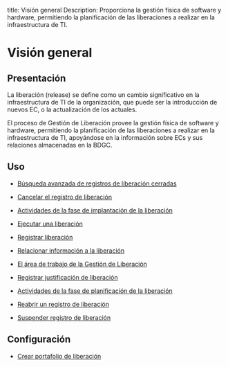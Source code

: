 title: Visión general
Description: Proporciona la gestión física de software y hardware, permitiendo la planificación de las liberaciones a realizar en la infraestructura de TI.
# Visión general


Presentación
------------

La liberación (release) se define como un cambio significativo en la infraestructura
de TI de la organización, que puede ser la introducción de nuevos EC, o la
actualización de los actuales.

El proceso de Gestión de Liberación provee la gestión física de
software y hardware, permitiendo la planificación de las liberaciones a realizar
en la infraestructura de TI, apoyándose en la información sobre ECs y sus
relaciones almacenadas en la BDGC.


Uso
-------

- [Búsqueda avanzada de registros de liberación cerradas](/es-es/citsmart-platform-9/processes/release/use/advanced-search-for-release.html)
 
- [Cancelar el registro de liberación](/es-es/citsmart-platform-9/processes/release/use/cancel-release.html)

- [Actividades de la fase de implantación de la liberación](/es-es/citsmart-platform-9/processes/release/use/deployment-release-activities.html)

- [Ejecutar una liberación](/es-es/citsmart-platform-9/processes/release/use/execute-release.html)

- [Registrar liberación](/es-es/citsmart-platform-9/processes/release/use/register-release-request.html)

- [Relacionar información a la liberación](/es-es/citsmart-platform-9/processes/release/use/relate-information-to-release.html)
   
- [El área de trabajo de la Gestión de Liberación](/es-es/citsmart-platform-9/processes/release/use/release-desktop.html)
   
- [Registrar justificación de liberación](/es-es/citsmart-platform-9/processes/release/use/release-justification.html)

- [Actividades de la fase de planificación de la liberación](/es-es/citsmart-platform-9/processes/release/use/release-planning-activities.html)
   
- [Reabrir un registro de liberación](/es-es/citsmart-platform-9/processes/release/use/reopen-release.html)

- [Suspender registro de liberación](/es-es/citsmart-platform-9/processes/release/use/suspend-release.html)

Configuración
-----------------

- [Crear portafolio de liberación](/es-es/citsmart-platform-9/processes/release/configuration/release-portfolio.html)
  
<!-- !!! tip "About"

    <b>Product/Version:</b> CITSmart | 8.00 &nbsp;&nbsp;
    <b>Updated:</b>01/22/2019 – Larissa Lourenço

